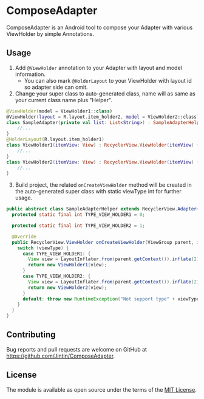 # ComposeAdapter

ComposeAdapter is an Android tool to compose your Adapter with various ViewHolder by simple Annotations.

## Usage

1. Add `@ViewHolder` annotation to your Adapter with layout and model information.
    - You can also mark `@HolderLayout` to your ViewHolder with layout id so adapter side can omit.
2. Change your super class to auto-generated class, name will as same as your current class name plus "Helper".
```kotlin
@ViewHolder(model = ViewHolder1::class)
@ViewHolder(layout = R.layout.item_holder2, model = ViewHolder2::class)
class SampleAdapter(private val list: List<String>) : SampleAdapterHelper() {
    //...
}
@HolderLayout(R.layout.item_holder1)
class ViewHolder1(itemView: View) : RecyclerView.ViewHolder(itemView) {
    //...
}
class ViewHolder2(itemView: View) : RecyclerView.ViewHolder(itemView) {
    //...
}
```
3. Build project, the related `onCreateViewHolder` method will be created in the auto-generated super class with static viewType int for further usage.
```java
public abstract class SampleAdapterHelper extends RecyclerView.Adapter<RecyclerView.ViewHolder> {
  protected static final int TYPE_VIEW_HOLDER1 = 0;

  protected static final int TYPE_VIEW_HOLDER2 = 1;

  @Override
  public RecyclerView.ViewHolder onCreateViewHolder(ViewGroup parent, int viewType) {
    switch (viewType) {
      case TYPE_VIEW_HOLDER1: {
        View view = LayoutInflater.from(parent.getContext()).inflate(2131296285, parent, false);
        return new ViewHolder1(view);
      }
      case TYPE_VIEW_HOLDER2: {
        View view = LayoutInflater.from(parent.getContext()).inflate(2131296286, parent, false);
        return new ViewHolder2(view);
      }
      default: throw new RuntimeException("Not support type" + viewType);
    }
  }
}

```

## Contributing

Bug reports and pull requests are welcome on GitHub at <https://github.com/Jintin/ComposeAdapter>.

## License

The module is available as open source under the terms of the [MIT License](http://opensource.org/licenses/MIT).
